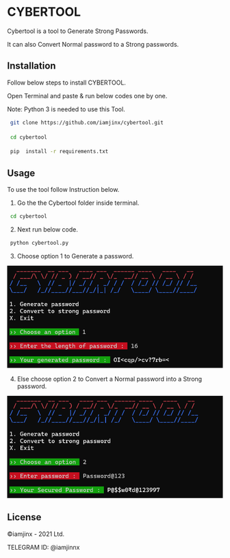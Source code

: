 
# CYBERTOOL
Cybertool is a tool to Generate Strong Passwords.

It can also Convert Normal password to a Strong passwords.

## Installation
Follow below steps to install CYBERTOOL.

Open Terminal and paste & run below codes one by one.

Note: Python 3 is needed to use this Tool.

```bash
 git clone https://github.com/iamjinx/cybertool.git

 cd cybertool

 pip  install -r requirements.txt

```
## Usage
To use the tool follow Instruction below.
1. Go the the Cybertool folder inside terminal.

```bash
 cd cybertool

```
2. Next run below code.

```python
 python cybertool.py

```
3. Choose option 1 to Generate a password.

![Generate](img/generate.png)

4. Else choose option 2 to Convert a Normal password into a Strong password.

![Convert](img/convert.png)

## License

©iamjinx - 2021 Ltd.

TELEGRAM ID: @iamjinnx
